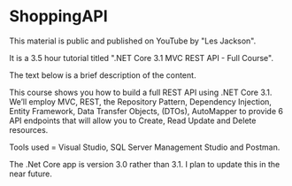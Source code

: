 # ShoppingAPI
 
This material is public and published on YouTube by "Les Jackson".

It is a 3.5 hour tutorial titled ".NET Core 3.1 MVC REST API - Full Course".

The text below is a brief description of the content.

This course shows you how to build a full REST API using .NET Core 3.1. We’ll employ MVC, REST, the Repository Pattern, Dependency Injection, Entity Framework, Data Transfer Objects, (DTOs), AutoMapper to provide 6 API endpoints that will allow you to Create, Read Update and Delete resources.

Tools used = Visual Studio, SQL Server Management Studio and Postman.

The .Net Core app is version 3.0 rather than 3.1. I plan to update this in the near future.
